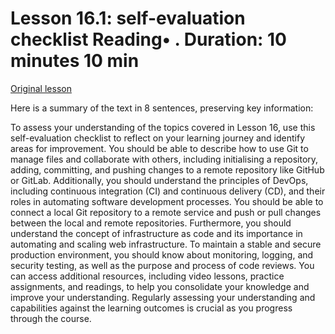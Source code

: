 # Lesson 16.1: self-evaluation checklist Reading• . Duration: 10 minutes 10 min

[Original lesson](https://www.coursera.org/learn/uol-web-development/supplement/nDEx6/lesson-16-1-self-evaluation-checklist)

Here is a summary of the text in 8 sentences, preserving key information:

To assess your understanding of the topics covered in Lesson 16, use this self-evaluation checklist to reflect on your learning journey and identify areas for improvement. You should be able to describe how to use Git to manage files and collaborate with others, including initialising a repository, adding, committing, and pushing changes to a remote repository like GitHub or GitLab. Additionally, you should understand the principles of DevOps, including continuous integration (CI) and continuous delivery (CD), and their roles in automating software development processes. You should be able to connect a local Git repository to a remote service and push or pull changes between the local and remote repositories. Furthermore, you should understand the concept of infrastructure as code and its importance in automating and scaling web infrastructure. To maintain a stable and secure production environment, you should know about monitoring, logging, and security testing, as well as the purpose and process of code reviews. You can access additional resources, including video lessons, practice assignments, and readings, to help you consolidate your knowledge and improve your understanding. Regularly assessing your understanding and capabilities against the learning outcomes is crucial as you progress through the course.

